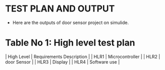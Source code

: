 # TEST PLAN AND OUTPUT
* Here are the outputs of door sensor project on simulide.
# Table No 1: High level test plan
| High Level | Requirements	Description |
| HLR1 | Microcontroller |
| HLR2 | door Sensor |
| HLR3 | Display |
| HLR4 | Software use |
